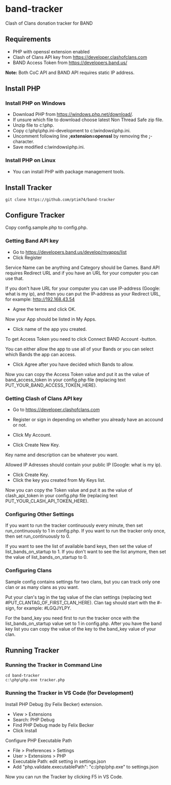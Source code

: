 # band-tracker
Clash of Clans donation tracker for BAND

## Requirements

- PHP with openssl extension enabled
- Clash of Clans API key from https://developer.clashofclans.com
- BAND Access Token from https://developers.band.us/

**Note:** Both CoC API and BAND API requires static IP address.

## Install PHP

### Install PHP on Windows

- Download PHP from https://windows.php.net/download/.
- If unsure which file to download choose latest Non Thread Safe zip file.
- Unzip file to c:\php.
- Copy c:\php\php.ini-development to c:\windows\php.ini.
- Uncomment following line **;extension=openssl** by removing the **;**-character.
- Save modified c:\windows\php.ini.

### Install PHP on Linux

- You can install PHP with package management tools.

## Install Tracker

```
git clone https://github.com/ptim74/band-tracker
```

## Configure Tracker

Copy config.sample.php to config.php.

### Getting Band API key

- Go to https://developers.band.us/develop/myapps/list
- Click Register

Service Name can be anything and Category should be Games.
Band API requires Redirect URL and if you have an URL for your computer you can use that.

If you don't have URL for your computer you can use IP-address (Google: what is my ip),
and then you can put the IP-address as your Redirect URL, for example: http://192.168.43.54

- Agree the terms and click OK.

Now your App should be listed in My Apps.

- Click name of the app you created.

To get Access Token you need to click Connect BAND Account -button.

You can either allow the app to use all of your Bands or you can select which Bands the app can access. 

- Click Agree after you have decided which Bands to allow.

Now you can copy the Access Token value and put it as the value of band_access_token in your config.php file (replacing text PUT_YOUR_BAND_ACCESS_TOKEN_HERE).

### Getting Clash of Clans API key

- Go to https://developer.clashofclans.com
- Register or sign in depending on whether you already have an accound or not.

- Click My Account.
- Click Create New Key.

Key name and description can be whatever you want.

Allowed IP Adresses should contain your public IP (Google: what is my ip).

- Click Create Key.
- Click the key you created from My Keys list.

Now you can copy the Token value and put it as the value of clash_api_token in your config.php file (replacing text PUT_YOUR_CLASH_API_TOKEN_HERE).

### Configuring Other Settings

If you want to run the tracker continuously every minute, then set run_continuously to 1 in config.php. If you want to run the tracker only once, then set run_continuously to 0.

If you want to see the list of available band keys, then set the value of list_bands_on_startup to 1. If you don't want to see the list anymore, then set the value of list_bands_on_startup to 0.

### Configuring Clans

Sample config contains settings for two clans, but you can track only one clan or as many clans as you want.

Put your clan's tag in the tag value of the clan settings (replacing text #PUT_CLANTAG_OF_FIRST_CLAN_HERE). Clan tag should start with the #-sign, for example: #LGQJYLPY.

For the band_key you need first to run the tracker once with the list_bands_on_startup value set to 1 in config.php.
After you have the band key list you can copy the value of the key to the band_key value of your clan.

## Running Tracker

### Running the Tracker in Command Line

```
cd band-tracker
c:\php\php.exe tracker.php
```

### Running the Tracker in VS Code (for Development)

Install PHP Debug (by Felix Becker) extension.
- View > Extensions
- Search: PHP Debug
- Find PHP Debug made by Felix Becker
- Click Install

Configure PHP Executable Path
- File > Preferences > Settings
- User > Extensions > PHP
- Executable Path: edit setting in settings.json
- Add "php.validate.executablePath": "c:/php/php.exe" to settings.json

Now you can run the Tracker by clicking F5 in VS Code.





